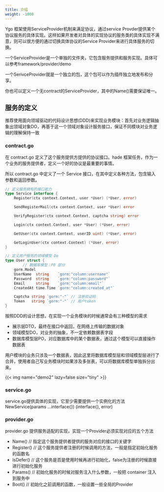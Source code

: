 ```yaml
---
title: 介绍
weight: -1000
---
```


Ygo 框架使用ServiceProvider机制来满足协议，通过service Provder提供某个协议服务的具体实现。这样如果开发者对具体的实现协议的服务类的具体实现不满意，则可以很方便的通过切换具体协议的Service Provider来进行具体服务的切换。

一个ServiceProvider是一个单独的文件夹，它包含服务提供和服务实现。具体可以参考framework/provider/demo

一个SerivceProvider就是一个独立的包，这个包可以作为插件独立地发布和分享。

你也可以定义一个无contract的ServiceProvider，其中的Name()需要保证唯一。


## 服务的定义

推荐使用面向领域驱动的代码设计思想(DDD)来实现业务模块：首先对业务逻辑抽象出领域对象DO，再基于这一个领域对象设计服务接口，保证不同模块对业务逻辑的理解保持一致

### contract.go

在 contract.go 定义了这个服务提供方提供的协议接口。hade 框架任务，作为一个业务的服务提供者，定义一个好的协议是最重要的事情。

所以 contract.go 中定义了一个 Service 接口，在其中定义各种方法，包含输入参数和返回参数。

```go
// 定义服务拥有的接口能力
type Service interface {
	Register(ctx context.Context, user *User) (*User, error)

	SendRegisterMail(ctx context.Context, user *User) error

	VerifyRegister(ctx context.Context, captcha string) error

	Login(ctx context.Context, user *User) (*User, error)

	GetUser(ctx context.Context, userID uint) (*User, error)

	GetLoginUser(ctx context.Context) (*User, error)
}

// 定义用户服务的领域模型 Do
type User struct {
        // 数据库模型：PO 部分
	gorm.Model
	UserName  string    `gorm:"column:username"`
	Password  string    `gorm:"column:password"`
	Email     string    `gorm:"column:email"`
	CreatedAt time.Time `gorm:"column:created_at"`

	Captcha string `gorm:"-"` // 注册验证码
	Token   string `gorm:"-"` // 用户token
}

```

按照DDD的设计思想，在实现一个业务模块的时候通常会有三种模型的需求
- 展示层DTO，最终在接口中返回，在网络上传输的数据对象
- 领域模型DO，对业务的抽象，不一定依赖数据表字段
- 数据库模型层PO，对应数据库中的某个数据表，通过这个模型可以直接操作数据表

用户模块的业务只涉及一个数据表，因此这里将数据库模型层和领域模型层进行了合并，使用者自己写业务模块时如果涉及多张表，可以将数据库模型单独拆分出来。

{{< img name="demo2"  lazy=false size="tiny" >}}

### service.go

service.go提供具体的实现，它至少需要提供一个实例化的方法 NewService(params ...interface{}) (interface{}, error)

### provider.go

provider.go 提供服务适配的实现，实现一个Provider必须实现对应的五个方法

- Name() // 指定这个服务提供者提供的服务对应的接口的关键字
- Register() // 这个服务提供者注册的时候调用的方法，一般是指定初始化服务的函数名
- IsDefer() // 这个服务是否是使用时候再进行初始化，false为注册的时候直接进行初始化服务
- Params() // 初始化服务的时候对服务注入什么参数，一般把 container 注入到服务中
- Boot() // 初始化之前调用的函数，一般设置一些全局的Provider


